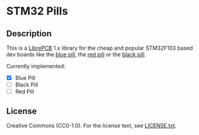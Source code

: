 # STM32 Pills

## Description

This is a [LibrePCB][librepcb] 1.x library for the cheap and popular STM32F103
based dev boards like the [blue pill][bluepill], the [red pill][redpill] or the
[black pill][blackpill].

Currently implemented:

- [x] Blue Pill
- [ ] Black Pill
- [ ] Red Pill

[librepcb]: http://librepcb.org/
[bluepill]: http://web.archive.org/web/20190316163044/https://wiki.stm32duino.com/index.php?title=Blue_Pill
[blackpill]: http://web.archive.org/web/20190316155736/http://wiki.stm32duino.com/index.php?title=Black_Pill
[redpill]: http://web.archive.org/web/20190316171654/http://wiki.stm32duino.com/index.php?title=Red_Pill

## License

Creative Commons (CC0-1.0). For the license text, see [LICENSE.txt](LICENSE.txt).
